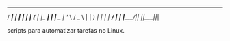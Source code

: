 # 
   _____ _          _ _ 
  / ____| |        | | |
 | (___ | |__   ___| | |
  \___ \| '_ \ / _ \ | |
  ____) | | | |  __/ | |
 |_____/|_| |_|\___|_|_|
                        
                        

scripts para automatizar tarefas no Linux.
